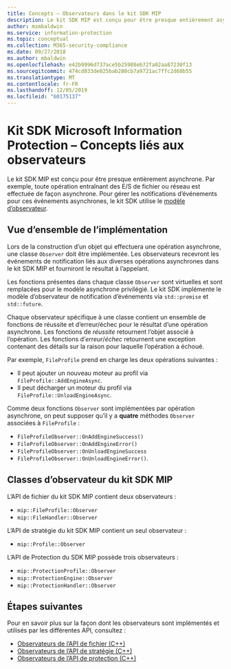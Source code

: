 ```yaml
---
title: Concepts – Observateurs dans le kit SDK MIP
description: Le kit SDK MIP est conçu pour être presque entièrement asynchrone. Cet article vous aidera à comprendre comment des observateurs sont implémentés et utilisés pour l’asynchronicité.
author: msmbaldwin
ms.service: information-protection
ms.topic: conceptual
ms.collection: M365-security-compliance
ms.date: 09/27/2018
ms.author: mbaldwin
ms.openlocfilehash: e42b9996d737ace5b25988eb72fa02aa87230f13
ms.sourcegitcommit: 474cd033de025bab280cb7a9721ac7ffc2d60b55
ms.translationtype: MT
ms.contentlocale: fr-FR
ms.lasthandoff: 12/05/2019
ms.locfileid: "60175137"
---
```

# <a name="microsoft-information-protection-sdk---observer-concepts"></a>Kit SDK Microsoft Information Protection – Concepts liés aux observateurs

Le kit SDK MIP est conçu pour être presque entièrement asynchrone. Par exemple, toute opération entraînant des E/S de fichier ou réseau est effectuée de façon asynchrone. Pour gérer les notifications d’événements pour ces événements asynchrones, le kit SDK utilise le [modèle d’observateur](https://wikipedia.org/wiki/Observer_pattern). 

## <a name="implementation-overview"></a>Vue d’ensemble de l’implémentation

Lors de la construction d’un objet qui effectuera une opération asynchrone, une classe `Observer` doit être implémentée. Les observateurs recevront les événements de notification liés aux diverses opérations asynchrones dans le kit SDK MIP et fourniront le résultat à l’appelant.

Les fonctions présentes dans chaque classe `Observer` sont virtuelles et sont remplacées pour le modèle asynchrone privilégié. Le kit SDK implémente le modèle d’observateur de notification d’événements via `std::promise` et `std::future`.

Chaque observateur spécifique à une classe contient un ensemble de fonctions de réussite et d’erreur/échec pour le résultat d’une opération asynchrone. Les fonctions de *réussite* retournent l’objet associé à l’opération. Les fonctions d’*erreur*/*échec* retournent une exception contenant des détails sur la raison pour laquelle l’opération a échoué.

Par exemple, `FileProfile` prend en charge les deux opérations suivantes : 

- Il peut ajouter un nouveau moteur au profil via `FileProfile::AddEngineAsync`. 
- Il peut décharger un moteur du profil via `FileProfile::UnloadEngineAsync`.

Comme deux fonctions `Observer` sont implémentées par opération asynchrone, on peut supposer qu’il y a **quatre** méthodes `Observer` associées à `FileProfile` : 

- `FileProfileObserver::OnAddEngineSuccess()`
- `FileProfileObserver::OnAddEngineError()`
- `FileProfileObserver::OnUnloadEngineSuccess`
- `FileProfileObserver::OnUnloadEngineError()`. 

## <a name="mip-sdk-observer-classes"></a>Classes d’observateur du kit SDK MIP

L’API de fichier du kit SDK MIP contient deux observateurs :

* `mip::FileProfile::Observer`
* `mip::FileHandler::Observer`

L’API de stratégie du kit SDK MIP contient un seul observateur :

* `mip::Profile::Observer`

L’API de Protection du SDK MIP possède trois observateurs :

* `mip::ProtectionProfile::Observer`
* `mip::ProtectionEngine::Observer`
* `mip::ProtectionHandler::Observer`

## <a name="next-steps"></a>Étapes suivantes

Pour en savoir plus sur la façon dont les observateurs sont implémentés et utilisés par les différentes API, consultez :

* [Observateurs de l’API de fichier (C++)](concept-async-observers-file-cpp.md)
* [Observateurs de l’API de stratégie (C++)](concept-async-observers-policy-cpp.md)
* [Observateurs de l’API de protection (C++)](concept-async-observers-protection-cpp.md)
